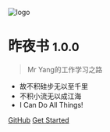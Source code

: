 <!-- _coverpage.md -->

![logo](/icon.svg)

# 昨夜书 <small>1.0.0</small>

> Mr Yang的工作学习之路

- 故不积硅步无以至千里
- 不积小流无以成江海
- I Can Do All Things!

[GitHub](https://github.com/yang704/yang704.github.io)
[Get Started](/git/git常用命令集合.md)